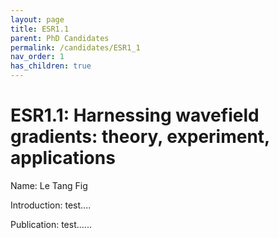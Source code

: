 ```yaml
---
layout: page
title: ESR1.1
parent: PhD Candidates
permalink: /candidates/ESR1_1
nav_order: 1
has_children: true
---
```


# __ESR1.1:__ Harnessing wavefield gradients: theory, experiment, applications

Name: Le Tang                                            Fig

Introduction:
test....


Publication:
test......








